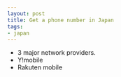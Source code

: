 ```yaml
---
layout: post
title: Get a phone number in Japan
tags:
- japan
---
```


- 3 major network providers. 
- Y!mobile 
- Rakuten mobile